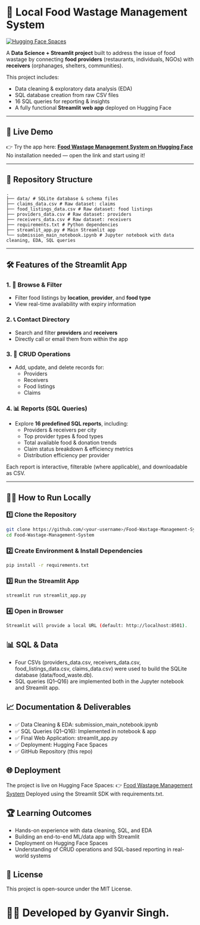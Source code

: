 # 🍲 Local Food Wastage Management System

[![Hugging Face Spaces](https://img.shields.io/badge/🤗-Hugging%20Face%20Spaces-blue.svg)](https://huggingface.co/spaces/thegyanvirs/Food_Wastage_Management_System_GS)

A **Data Science + Streamlit project** built to address the issue of food wastage by connecting **food providers** (restaurants, individuals, NGOs) with **receivers** (orphanages, shelters, communities).  

This project includes:
- Data cleaning & exploratory data analysis (EDA)
- SQL database creation from raw CSV files
- 16 SQL queries for reporting & insights
- A fully functional **Streamlit web app** deployed on Hugging Face

---

## 🚀 Live Demo
👉 Try the app here: **[Food Wastage Management System on Hugging Face](https://huggingface.co/spaces/thegyanvirs/Food_Wastage_Management_System_GS)**  
No installation needed — open the link and start using it!

---

## 📂 Repository Structure
```
.
├── data/ # SQLite database & schema files
├── claims_data.csv # Raw dataset: claims
├── food_listings_data.csv # Raw dataset: food listings
├── providers_data.csv # Raw dataset: providers
├── receivers_data.csv # Raw dataset: receivers
├── requirements.txt # Python dependencies
├── streamlit_app.py # Main Streamlit app
└── submission_main_notebook.ipynb # Jupyter notebook with data cleaning, EDA, SQL queries
```

---

## 🛠️ Features of the Streamlit App

### 1. 🔎 Browse & Filter
- Filter food listings by **location**, **provider**, and **food type**
- View real-time availability with expiry information

### 2. 📞 Contact Directory
- Search and filter **providers** and **receivers**
- Directly call or email them from within the app

### 3. 📝 CRUD Operations
- Add, update, and delete records for:
  - Providers  
  - Receivers  
  - Food listings  
  - Claims  

### 4. 📊 Reports (SQL Queries)
- Explore **16 predefined SQL reports**, including:
  - Providers & receivers per city  
  - Top provider types & food types  
  - Total available food & donation trends  
  - Claim status breakdown & efficiency metrics  
  - Distribution efficiency per provider  

Each report is interactive, filterable (where applicable), and downloadable as CSV.

---

## 🧑‍💻 How to Run Locally

### 1️⃣ Clone the Repository
```bash
git clone https://github.com/<your-username>/Food-Wastage-Management-System.git
cd Food-Wastage-Management-System
```
### 2️⃣ Create Environment & Install Dependencies
```bash
pip install -r requirements.txt
```
### 3️⃣ Run the Streamlit App
```bash
streamlit run streamlit_app.py
```
### 4️⃣ Open in Browser
```bash
Streamlit will provide a local URL (default: http://localhost:8501).
```
## 📊 SQL & Data
- Four CSVs (providers_data.csv, receivers_data.csv, food_listings_data.csv, claims_data.csv) were used to build the SQLite database (data/food_waste.db).
- SQL queries (Q1–Q16) are implemented both in the Jupyter notebook and Streamlit app.

## 📈 Documentation & Deliverables
- ✅ Data Cleaning & EDA: submission_main_notebook.ipynb
- ✅ SQL Queries (Q1–Q16): Implemented in notebook & app
- ✅ Final Web Application: streamlit_app.py
- ✅ Deployment: Hugging Face Spaces
- ✅ GitHub Repository (this repo)

## 🌐 Deployment

The project is live on Hugging Face Spaces:
👉 [Food Wastage Management System](https://huggingface.co/spaces/thegyanvirs/Food_Wastage_Management_System_GS)
Deployed using the Streamlit SDK with requirements.txt.

## 🏆 Learning Outcomes

- Hands-on experience with data cleaning, SQL, and EDA
- Building an end-to-end ML/data app with Streamlit
- Deployment on Hugging Face Spaces
- Understanding of CRUD operations and SQL-based reporting in real-world systems

## 📜 License

This project is open-source under the MIT License.

# 👨‍💻 Developed by Gyanvir Singh.
